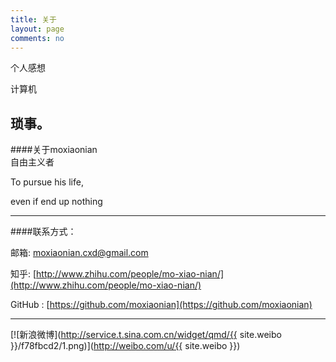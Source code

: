 ```yaml
---
title: 关于
layout: page
comments: no
---
```

个人感想  

计算机

琐事。   
---  
####关于moxiaonian  
自由主义者  

To pursue his life,  

even if end up nothing

---

####联系方式： 

邮箱:  moxiaonian.cxd@gmail.com  
    
知乎:  [http://www.zhihu.com/people/mo-xiao-nian/](http://www.zhihu.com/people/mo-xiao-nian/)  
  
GitHub :  [https://github.com/moxiaonian](https://github.com/moxiaonian)

---

[![新浪微博](http://service.t.sina.com.cn/widget/qmd/{{ site.weibo }}/f78fbcd2/1.png)](http://weibo.com/u/{{ site.weibo }})
